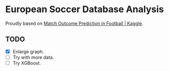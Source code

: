 # European Soccer Database Analysis

Proudly based on [Match Outcome Prediction in Football | Kaggle](https://www.kaggle.com/airback/match-outcome-prediction-in-football).

## TODO
-[x] Enlarge graph.
-[ ] Try with more data.
-[ ] Try XGBoost.
